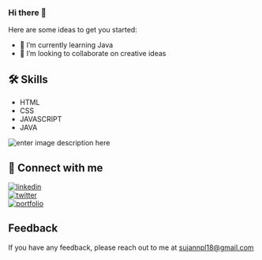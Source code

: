 ### Hi there 👋

Here are some ideas to get you started:

- 🌱 I’m currently learning Java
- 👯 I’m looking to collaborate on creative ideas 

## 🛠 Skills
- HTML
- CSS
- JAVASCRIPT
- JAVA

![enter image description here](https://github-readme-stats.vercel.app/api?username=itsmesujan&&show_icons=true&title_color=ffffff&icon_color=bb2acf&text_color=daf7dc&bg_color=151515)
  
## 🔗 Connect with me
[![linkedin](https://img.shields.io/badge/linkedin-0A66C2?style=for-the-badge&logo=linkedin&logoColor=white)](https://www.linkedin.com/in/sujannepal/) <BR>
[![twitter](https://img.shields.io/badge/twitter-1DA1F2?style=for-the-badge&logo=twitter&logoColor=white)](https://twitter.com/Sujan_Nepal9) <BR>
[![portfolio](https://img.shields.io/badge/my_portfolio-000?style=for-the-badge&logo=ko-fi&logoColor=white)](https://sujannepal1.com.np/)

## Feedback

If you have any feedback, please reach out to me at sujannpl18@gmail.com

  
